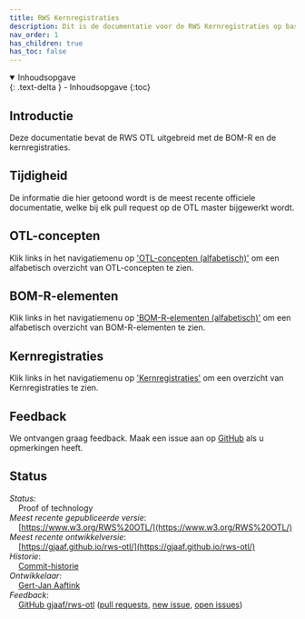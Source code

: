 ```yaml
---
title: RWS Kernregistraties
description: Dit is de documentatie voor de RWS Kernregistraties op basis van de RWS OTL.
nav_order: 1
has_children: true
has_toc: false
---
```


<details open markdown="block">
  <summary>
    Inhoudsopgave
  </summary>
  {: .text-delta }
- Inhoudsopgave
{:toc}
</details>


## Introductie
Deze documentatie bevat de RWS OTL uitgebreid met de BOM-R en de kernregistraties.

## Tijdigheid
De informatie die hier getoond wordt is de meest recente officiele documentatie, welke bij elk pull request op de OTL master bijgewerkt wordt. 

## OTL-concepten
Klik links in het navigatiemenu op ['OTL-concepten (alfabetisch)'](otl-list.html) om een alfabetisch overzicht van OTL-concepten te zien.

## BOM-R-elementen
Klik links in het navigatiemenu op ['BOM-R-elementen (alfabetisch)'](bomr-list.html) om een alfabetisch overzicht van BOM-R-elementen te zien.

## Kernregistraties
Klik links in het navigatiemenu op ['Kernregistraties'](kr-list.html) om een overzicht van Kernregistraties te zien.


## Feedback
We ontvangen graag feedback. Maak een issue aan op [GitHub](https://github.com/gjaaf/rws-otl) als u opmerkingen heeft.

## Status
*Status:*  
&nbsp;&nbsp;&nbsp;&nbsp;Proof of technology  
*Meest recente gepubliceerde versie*:  
&nbsp;&nbsp;&nbsp;&nbsp;[https://www.w3.org/RWS%20OTL/](https://www.w3.org/RWS%20OTL/)  
*Meest recente ontwikkelversie*:  
&nbsp;&nbsp;&nbsp;&nbsp;[https://gjaaf.github.io/rws-otl/](https://gjaaf.github.io/rws-otl/)  
*Historie*:  
&nbsp;&nbsp;&nbsp;&nbsp;[Commit-historie](https://github.com/gjaaf/rws-otl/commits/)  
*Ontwikkelaar*:  
&nbsp;&nbsp;&nbsp;&nbsp;[Gert-Jan Aaftink](https://gjaaf.github.io/)  
*Feedback*:  
&nbsp;&nbsp;&nbsp;&nbsp;[GitHub gjaaf/rws-otl](https://github.com/gjaaf/rws-otl) ([pull requests](https://github.com/gjaaf/rws-otl/pulls), [new issue](https://github.com/gjaaf/rws-otl/issues/new/choose), [open issues](https://github.com/gjaaf/rws-otl/issues))  
